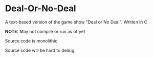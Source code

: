 # Deal-Or-No-Deal
A text-based version of the game show "Deal or No Deal". Written in C.

**NOTE:** May not compile or run as of yet

Source code is monolithic

Source code will be hard to debug
